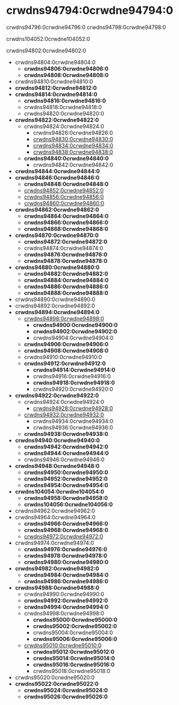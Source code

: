 # crwdns94794:0crwdne94794:0

<p class="description">crwdns94796:0crwdne94796:0 crwdns94798:0crwdne94798:0</p>

crwdns104052:0crwdne104052:0

crwdns94802:0crwdne94802:0

- crwdns94804:0crwdne94804:0 
  - **crwdns94806:0crwdne94806:0**
  - **crwdns94808:0crwdne94808:0**
- crwdns94810:0crwdne94810:0
- **crwdns94812:0crwdne94812:0**
- **crwdns94814:0crwdne94814:0** 
  - **crwdns94816:0crwdne94816:0**
  - crwdns94818:0crwdne94818:0
  - crwdns94820:0crwdne94820:0
- **crwdns94822:0crwdne94822:0** 
  - crwdns94824:0crwdne94824:0 
    - crwdns94826:0crwdne94826:0
    - [crwdns94830:0crwdne94830:0](crwdns94828:0crwdne94828:0)
    - [crwdns94834:0crwdne94834:0](crwdns94832:0crwdne94832:0)
    - [crwdns94838:0crwdne94838:0](crwdns94836:0crwdne94836:0)
  - **crwdns94840:0crwdne94840:0** 
    - crwdns94842:0crwdne94842:0
- **crwdns94844:0crwdne94844:0**
- **crwdns94846:0crwdne94846:0** 
  - **crwdns94848:0crwdne94848:0**
  - [crwdns94852:0crwdne94852:0](crwdns94850:0crwdne94850:0)
  - [crwdns94856:0crwdne94856:0](crwdns94854:0crwdne94854:0)
  - [crwdns94860:0crwdne94860:0](crwdns94858:0crwdne94858:0)
- **crwdns94862:0crwdne94862:0** 
  - **crwdns94864:0crwdne94864:0**
  - **crwdns94866:0crwdne94866:0**
  - **crwdns94868:0crwdne94868:0**
- **crwdns94870:0crwdne94870:0** 
  - **crwdns94872:0crwdne94872:0**
  - crwdns94874:0crwdne94874:0
  - **crwdns94876:0crwdne94876:0**
  - **crwdns94878:0crwdne94878:0**
- **crwdns94880:0crwdne94880:0** 
  - **crwdns94882:0crwdne94882:0**
  - **crwdns94884:0crwdne94884:0**
  - **crwdns94886:0crwdne94886:0**
  - **crwdns94888:0crwdne94888:0**
- crwdns94890:0crwdne94890:0
- crwdns94892:0crwdne94892:0
- **crwdns94894:0crwdne94894:0** 
  - [crwdns94898:0crwdne94898:0](crwdns94896:0crwdne94896:0) 
    - **crwdns94900:0crwdne94900:0**
    - **crwdns94902:0crwdne94902:0**
    - crwdns94904:0crwdne94904:0
  - **crwdns94906:0crwdne94906:0**
  - **crwdns94908:0crwdne94908:0**
  - crwdns94910:0crwdne94910:0
  - **crwdns94912:0crwdne94912:0** 
    - **crwdns94914:0crwdne94914:0**
    - crwdns94916:0crwdne94916:0
    - **crwdns94918:0crwdne94918:0**
    - crwdns94920:0crwdne94920:0
- **crwdns94922:0crwdne94922:0** 
  - crwdns94924:0crwdne94924:0 
    - [crwdns94928:0crwdne94928:0](crwdns94926:0crwdne94926:0)
  - [crwdns94932:0crwdne94932:0](crwdns94930:0crwdne94930:0) 
    - crwdns94934:0crwdne94934:0
    - crwdns94936:0crwdne94936:0
  - **crwdns94938:0crwdne94938:0**
- **crwdns94940:0crwdne94940:0** 
  - **crwdns94942:0crwdne94942:0**
  - **crwdns94944:0crwdne94944:0**
  - crwdns94946:0crwdne94946:0
- **crwdns94948:0crwdne94948:0** 
  - **crwdns94950:0crwdne94950:0**
  - **crwdns94952:0crwdne94952:0**
  - **crwdns94954:0crwdne94954:0**
- **crwdns104054:0crwdne104054:0** 
  - **crwdns94958:0crwdne94958:0**
  - **crwdns104056:0crwdne104056:0**
- crwdns94962:0crwdne94962:0
- crwdns94964:0crwdne94964:0 
  - **crwdns94966:0crwdne94966:0**
  - **crwdns94968:0crwdne94968:0**
  - [crwdns94972:0crwdne94972:0](crwdns94970:0crwdne94970:0)
- crwdns94974:0crwdne94974:0 
  - **crwdns94976:0crwdne94976:0**
  - **crwdns94978:0crwdne94978:0**
  - **crwdns94980:0crwdne94980:0**
- **crwdns94982:0crwdne94982:0** 
  - **crwdns94984:0crwdne94984:0**
  - **crwdns94986:0crwdne94986:0**
- **crwdns94988:0crwdne94988:0** 
  - crwdns94990:0crwdne94990:0
  - **crwdns94992:0crwdne94992:0**
  - **crwdns94994:0crwdne94994:0**
  - crwdns94998:0crwdne94998:0 
    - **crwdns95000:0crwdne95000:0**
    - **crwdns95002:0crwdne95002:0**
    - crwdns95004:0crwdne95004:0
    - **crwdns95006:0crwdne95006:0**
  - [crwdns95010:0crwdne95010:0](crwdns95008:0crwdne95008:0) 
    - **crwdns95012:0crwdne95012:0**
    - **crwdns95014:0crwdne95014:0**
    - **crwdns95016:0crwdne95016:0**
    - crwdns95018:0crwdne95018:0
- crwdns95020:0crwdne95020:0
- **crwdns95022:0crwdne95022:0** 
  - **crwdns95024:0crwdne95024:0**
  - **crwdns95026:0crwdne95026:0**